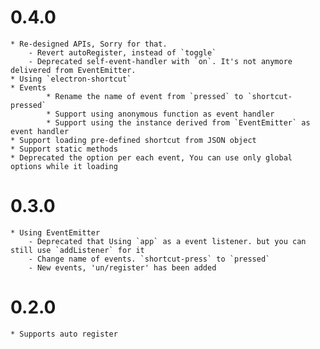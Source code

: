 0.4.0
==========

	* Re-designed APIs, Sorry for that.
		- Revert autoRegister, instead of `toggle`
		- Deprecated self-event-handler with `on`. It's not anymore delivered from EventEmitter.
	* Using `electron-shortcut`
	* Events
			* Rename the name of event from `pressed` to `shortcut-pressed`
			* Support using anonymous function as event handler
			* Support using the instance derived from `EventEmitter` as event handler
	* Support loading pre-defined shortcut from JSON object
	* Support static methods
	* Deprecated the option per each event, You can use only global options while it loading

0.3.0
==========

	* Using EventEmitter
		- Deprecated that Using `app` as a event listener. but you can still use `addListener` for it
		- Change name of events. `shortcut-press` to `pressed`
		- New events, 'un/register' has been added

0.2.0
==========

	* Supports auto register
